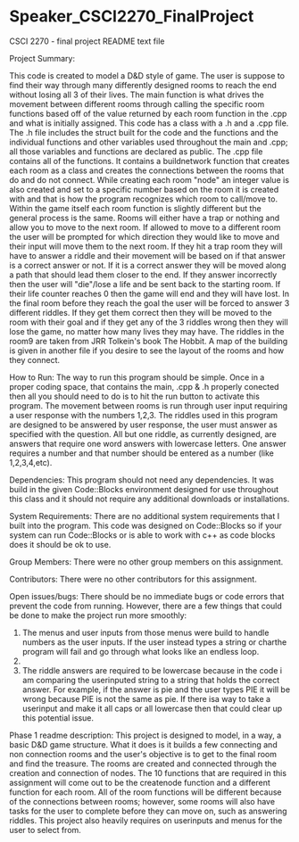 # Speaker_CSCI2270_FinalProject

CSCI 2270 - final project README text file

Project Summary:

This code is created to model a D&D style of game. The user is suppose to find their way through many differently designed rooms to reach the end without losing all 3 of their lives. The main function is what drives the movement between different rooms through calling the specific room functions based off of the value returned by each room function in the .cpp and what is initially assigned. This code has a class with a .h and a .cpp file. The .h file includes the struct built for the code and the functions and the individual functions and other variables used throughout the main and .cpp; all those variables and functions are declared as public. The .cpp file contains all of the functions. It contains a buildnetwork function that creates each room as a class and creates the connections between the rooms that do and do not connect. While creating each room "node" an integer value is also created and set to a specific number based on the room it is created with and that is how the program recognizes which room to call/move to. Within the game itself each room function is slightly different but the general process is the same. Rooms will either have a trap or nothing and allow you to move to the next room. If allowed to move to a different room the user will be prompted for which direction they would like to move and their input will move them to the next room. If they hit a trap room they will have to answer a riddle and
their movement will be based on if that answer is a correct answer or not. If it is a correct answer they will be moved along a path that should lead them closer to the end. If they answer incorrectly then the user will "die"/lose a life and be sent back to the starting room. If their life counter reaches 0 then the game will end and they will have lost. In the final room before they reach the goal the user will be forced to answer 3 different riddles. If they get them correct then they will be moved to the room with their goal and if they get any of the 3 riddles wrong then they will lose the game, no matter how many lives they may have. The riddles in the room9 are taken from JRR Tolkein's book The Hobbit.
A map of the building is given in another file if you desire to see the layout of the rooms and how they connect.

How to Run:
The way to run this program should be simple.
Once in a proper coding space, that contains the main, .cpp & .h properly conected then all you should need to do is to hit the run button to activate this program. The movement between rooms is run through user input requiring a user response with the numbers 1,2,3. The riddles used in this program are designed to be answered by user response, the user must answer as specified with the question. All but one riddle, as currently designed, are answers that require one word answers with lowercase letters. One answer requires a number and that number should be entered as a number (like 1,2,3,4,etc).

Dependencies:
This program should not need any dependencies. It was build in the given Code::Blocks environment designed for use throughout this class and it should not require any additional downloads or installations.

System Requirements:
There are no additional system requirements that I built into the program. This code was designed on Code::Blocks so if your system can run Code::Blocks or is able to work with c++ as code blocks does it should be ok to use.

Group Members:
There were no other group members on this assignment.

Contributors:
There were no other contributors for this assignment.

Open issues/bugs:
There should be no immediate bugs or code errors that prevent the code from running.
However, there are a few things that could be done to make the project run more smoothly:

1. The menus and user inputs from those menus were build to handle numbers as the user inputs. If the user instead types a string or charthe program will fail and go through what looks like an endless loop.
2. 
2. The riddle answers are required to be lowercase because in the code i am comparing the userinputed string to a string that holds the correct answer. For example, if the answer is pie and the user types PIE it will be wrong because PIE is not the same as pie. If there isa way to take a userinput and make it all caps or all lowercase then that could clear up this potential issue.



Phase 1 readme description:
This project is designed to model, in a way, a basic D&D game structure. What it does is it builds a few connecting and non connection rooms and the user's objective is to get to the final room and find the treasure. The rooms are created and connected through the creation and connection of nodes. The 10 functions that are required in this assignment will come out to be the createnode function and a different function for each room. All of the room functions will be different because of the connections between rooms; however, some rooms will also have tasks for the user to complete before they can move on, such as answering riddles. This project also heavily requires on userinputs and menus for the user to select from. 

